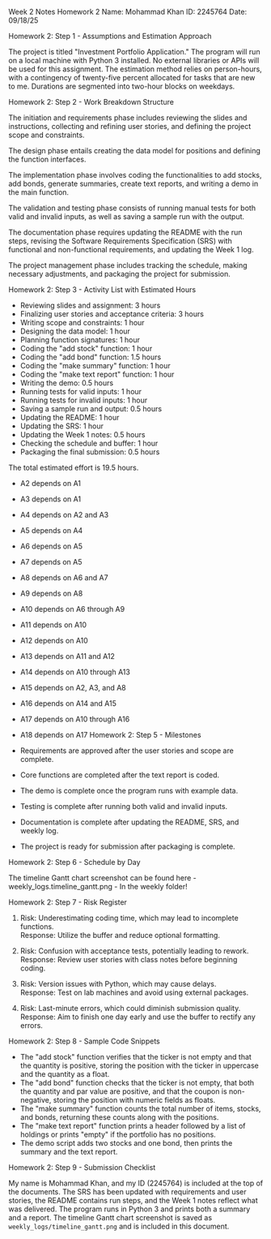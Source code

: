 Week 2 Notes Homework 2
Name: Mohammad Khan
ID: 2245764
Date: 09/18/25

Homework 2: Step 1 - Assumptions and Estimation Approach

The project is titled "Investment Portfolio Application." The program will run on a local machine with Python 3 installed. No external libraries or APIs will be used for this assignment. The estimation method relies on person-hours, with a contingency of twenty-five percent allocated for tasks that are new to me. Durations are segmented into two-hour blocks on weekdays.

Homework 2: Step 2 - Work Breakdown Structure

The initiation and requirements phase includes reviewing the slides and instructions, collecting and refining user stories, and defining the project scope and constraints.

The design phase entails creating the data model for positions and defining the function interfaces.

The implementation phase involves coding the functionalities to add stocks, add bonds, generate summaries, create text reports, and writing a demo in the main function.

The validation and testing phase consists of running manual tests for both valid and invalid inputs, as well as saving a sample run with the output.

The documentation phase requires updating the README with the run steps, revising the Software Requirements Specification (SRS) with functional and non-functional requirements, and updating the Week 1 log.

The project management phase includes tracking the schedule, making necessary adjustments, and packaging the project for submission.

Homework 2: Step 3 - Activity List with Estimated Hours

- Reviewing slides and assignment: 3 hours
- Finalizing user stories and acceptance criteria: 3 hours
- Writing scope and constraints: 1 hour
- Designing the data model: 1 hour
- Planning function signatures: 1 hour
- Coding the "add stock" function: 1 hour
- Coding the "add bond" function: 1.5 hours
- Coding the "make summary" function: 1 hour
- Coding the "make text report" function: 1 hour
- Writing the demo: 0.5 hours
- Running tests for valid inputs: 1 hour
- Running tests for invalid inputs: 1 hour
- Saving a sample run and output: 0.5 hours
- Updating the README: 1 hour
- Updating the SRS: 1 hour
- Updating the Week 1 notes: 0.5 hours
- Checking the schedule and buffer: 1 hour
- Packaging the final submission: 0.5 hours

The total estimated effort is 19.5 hours.
- A2 depends on A1  
- A3 depends on A1  
- A4 depends on A2 and A3  
- A5 depends on A4  
- A6 depends on A5  
- A7 depends on A5  
- A8 depends on A6 and A7  
- A9 depends on A8  
- A10 depends on A6 through A9  
- A11 depends on A10  
- A12 depends on A10  
- A13 depends on A11 and A12  
- A14 depends on A10 through A13  
- A15 depends on A2, A3, and A8  
- A16 depends on A14 and A15  
- A17 depends on A10 through A16  
- A18 depends on A17
Homework 2: Step 5 - Milestones

- Requirements are approved after the user stories and scope are complete.
- Core functions are completed after the text report is coded.
- The demo is complete once the program runs with example data.
- Testing is complete after running both valid and invalid inputs.
- Documentation is complete after updating the README, SRS, and weekly log.
- The project is ready for submission after packaging is complete.

Homework 2: Step 6 - Schedule by Day

The timeline Gantt chart screenshot can be found here - weekly_logs.timeline_gantt.png - In the weekly folder!

Homework 2: Step 7 - Risk Register

1. Risk: Underestimating coding time, which may lead to incomplete functions.  
   Response: Utilize the buffer and reduce optional formatting.

2. Risk: Confusion with acceptance tests, potentially leading to rework.  
   Response: Review user stories with class notes before beginning coding.

3. Risk: Version issues with Python, which may cause delays.  
   Response: Test on lab machines and avoid using external packages.

4. Risk: Last-minute errors, which could diminish submission quality.  
   Response: Aim to finish one day early and use the buffer to rectify any errors.

Homework 2: Step 8 - Sample Code Snippets

- The "add stock" function verifies that the ticker is not empty and that the quantity is positive, storing the position with the ticker in uppercase and the quantity as a float.
- The "add bond" function checks that the ticker is not empty, that both the quantity and par value are positive, and that the coupon is non-negative, storing the position with numeric fields as floats.
- The "make summary" function counts the total number of items, stocks, and bonds, returning these counts along with the positions.
- The "make text report" function prints a header followed by a list of holdings or prints "empty" if the portfolio has no positions.
- The demo script adds two stocks and one bond, then prints the summary and the text report.

Homework 2: Step 9 - Submission Checklist

My name is Mohammad Khan, and my ID (2245764) is included at the top of the documents. The SRS has been updated with requirements and user stories, the README contains run steps, and the Week 1 notes reflect what was delivered. The program runs in Python 3 and prints both a summary and a report. The timeline Gantt chart screenshot is saved as `weekly_logs/timeline_gantt.png` and is included in this document.
